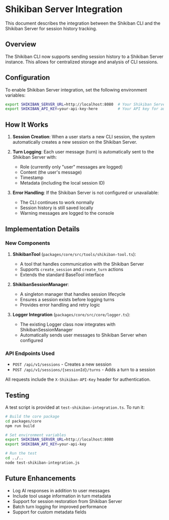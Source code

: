 # Shikiban Server Integration

This document describes the integration between the Shikiban CLI and the Shikiban Server for session history tracking.

## Overview

The Shikiban CLI now supports sending session history to a Shikiban Server instance. This allows for centralized storage and analysis of CLI sessions.

## Configuration

To enable Shikiban Server integration, set the following environment variables:

```bash
export SHIKIBAN_SERVER_URL=http://localhost:8080  # Your Shikiban Server URL
export SHIKIBAN_API_KEY=your-api-key-here         # Your API key for authentication
```

## How It Works

1. **Session Creation**: When a user starts a new CLI session, the system automatically creates a new session on the Shikiban Server.

2. **Turn Logging**: Each user message (turn) is automatically sent to the Shikiban Server with:
   - Role (currently only "user" messages are logged)
   - Content (the user's message)
   - Timestamp
   - Metadata (including the local session ID)

3. **Error Handling**: If the Shikiban Server is not configured or unavailable:
   - The CLI continues to work normally
   - Session history is still saved locally
   - Warning messages are logged to the console

## Implementation Details

### New Components

1. **ShikibanTool** (`packages/core/src/tools/shikiban-tool.ts`):
   - A tool that handles communication with the Shikiban Server
   - Supports `create_session` and `create_turn` actions
   - Extends the standard BaseTool interface

2. **ShikibanSessionManager**:
   - A singleton manager that handles session lifecycle
   - Ensures a session exists before logging turns
   - Provides error handling and retry logic

3. **Logger Integration** (`packages/core/src/core/logger.ts`):
   - The existing Logger class now integrates with ShikibanSessionManager
   - Automatically sends user messages to Shikiban Server when configured

### API Endpoints Used

- `POST /api/v1/sessions` - Creates a new session
- `POST /api/v1/sessions/{sessionId}/turns` - Adds a turn to a session

All requests include the `X-Shikiban-API-Key` header for authentication.

## Testing

A test script is provided at `test-shikiban-integration.ts`. To run it:

```bash
# Build the core package
cd packages/core
npm run build

# Set environment variables
export SHIKIBAN_SERVER_URL=http://localhost:8080
export SHIKIBAN_API_KEY=your-api-key

# Run the test
cd ../..
node test-shikiban-integration.js
```

## Future Enhancements

- Log AI responses in addition to user messages
- Include tool usage information in turn metadata
- Support for session restoration from Shikiban Server
- Batch turn logging for improved performance
- Support for custom metadata fields